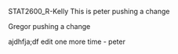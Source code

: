 STAT2600_R-Kelly
This is peter pushing a change

Gregor pushing a change

ajdhfja;df
edit one more time - peter
